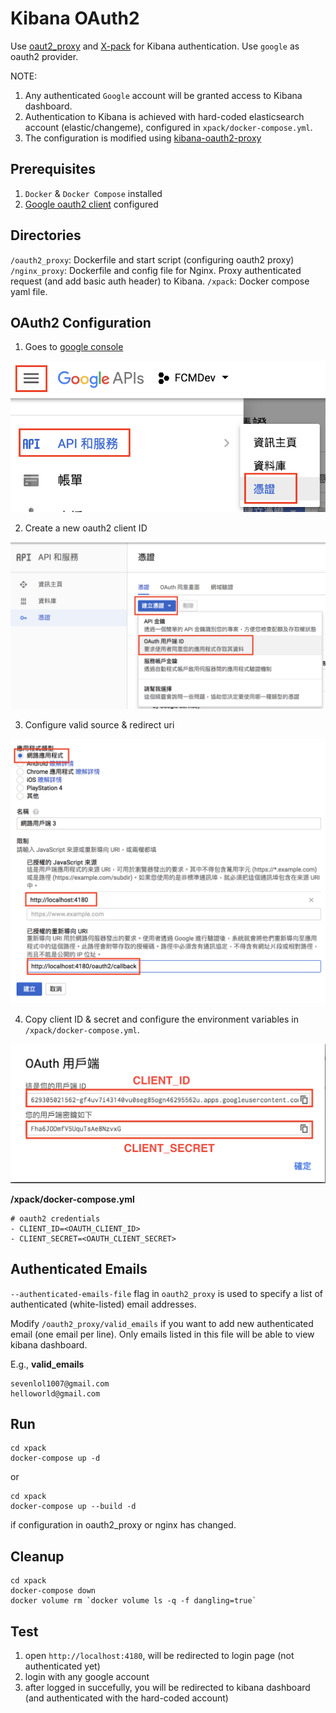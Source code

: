 Kibana OAuth2
============

Use [oaut2_proxy](https://github.com/bitly/oauth2_proxy) and [X-pack](https://www.elastic.co/products/x-pack) for Kibana authentication. Use `google` as oauth2 provider.

NOTE:
1. Any authenticated `Google` account will be granted access to Kibana dashboard.
2. Authentication to Kibana is achieved with hard-coded elasticsearch account (elastic/changeme), configured in `xpack/docker-compose.yml`.
3. The configuration is modified using [kibana-oauth2-proxy](https://github.com/bertrandmartel/kibana-oauth2-proxy)

## Prerequisites

1. `Docker` & `Docker Compose` installed
2. [Google oauth2 client](https://console.developers.google.com/apis/credentials) configured

## Directories

`/oauth2_proxy`: Dockerfile and start script (configuring oauth2 proxy)
`/nginx_proxy`: Dockerfile and config file for Nginx. Proxy authenticated request (and add basic auth header) to Kibana.
`/xpack`: Docker compose yaml file.

## OAuth2 Configuration

1. Goes to [google console](https://console.developers.google.com/apis/credentials)

![step1](./img/oauth2/step_1.png)

2. Create a new oauth2 client ID

![step2](./img/oauth2/step_2.png)

3. Configure valid source & redirect uri

![step3](./img/oauth2/step_3.png)

4. Copy client ID & secret and configure the environment variables in `/xpack/docker-compose.yml`.

![step4](./img/oauth2/step_4.png)

**/xpack/docker-compose.yml**
```
# oauth2 credentials
- CLIENT_ID=<OAUTH_CLIENT_ID>
- CLIENT_SECRET=<OAUTH_CLIENT_SECRET>
```

## Authenticated Emails

`--authenticated-emails-file` flag in `oauth2_proxy` is used to specify a list of authenticated (white-listed) email addresses.

Modify `/oauth2_proxy/valid_emails` if you want to add new authenticated email (one email per line). Only emails listed in this file will be able to view kibana dashboard.

E.g., **valid_emails**
```
sevenlol1007@gmail.com
helloworld@gmail.com
```

## Run

```
cd xpack
docker-compose up -d
```

or

```
cd xpack
docker-compose up --build -d
```

if configuration in oauth2_proxy or nginx has changed.

## Cleanup

```
cd xpack
docker-compose down
docker volume rm `docker volume ls -q -f dangling=true`
```

## Test

1. open `http://localhost:4180`, will be redirected to login page (not authenticated yet)
2. login with any google account
3. after logged in succefully, you will be redirected to kibana dashboard (and authenticated with the hard-coded account)
